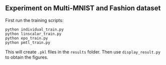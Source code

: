 ## Experiment on Multi-MNIST and Fashion dataset

First run the training scripts:
```
python individual_train.py
python linscalar_train.py
python epo_train.py
python pmtl_train.py
```

This will create `.pkl` files in the `results` folder. Then use `display_result.py` to obtain the figures.